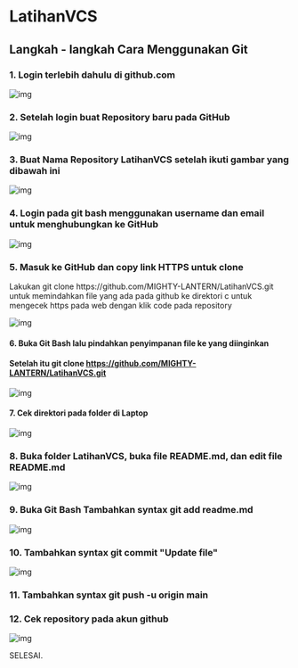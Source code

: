 # LatihanVCS
## Langkah - langkah Cara Menggunakan Git
### 1. Login terlebih dahulu di github.com
![img](images/LoginGitHub.png)
### 2. Setelah login buat Repository baru pada GitHub
![img](images/tombolnew.png)
### 3. Buat Nama Repository LatihanVCS setelah ikuti gambar yang dibawah ini
![img](images/createrepository.png)
### 4. Login pada git bash menggunakan username dan email untuk menghubungkan ke GitHub
![img](images/loginGitBash.png)
### 5. Masuk ke GitHub dan copy link HTTPS untuk clone
<p>Lakukan git clone https://github.com/MIGHTY-LANTERN/LatihanVCS.git untuk memindahkan file yang ada pada github ke direktori c
untuk mengecek https pada web dengan klik code pada repository<p>

![img](images/copylink.png)
#### 6. Buka Git Bash lalu pindahkan penyimpanan file ke yang diinginkan
#### Setelah itu git clone https://github.com/MIGHTY-LANTERN/LatihanVCS.git
![img](images/gitclone.png)
#### 7. Cek direktori pada folder di Laptop
![img](images/hasilclone.png)
### 8. Buka folder LatihanVCS, buka file README.md, dan edit file README.md 
![img](images/readme.png)
### 9. Buka Git Bash Tambahkan syntax git add readme.md
![img](images/gitadd.png)
### 10. Tambahkan syntax git commit "Update file"
![img](images/gitcommit.png)
### 11. Tambahkan syntax git push -u origin main
### 12. Cek repository pada akun github
![img](images/repository.png)

<p>SELESAI.<p>